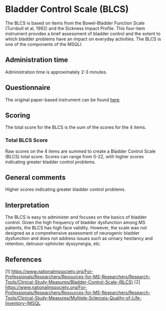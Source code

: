 # Bladder Control Scale (BLCS)

The BLCS is based on items from the Bowel-Bladder Function Scale (Turnbull et al, 1992) and the Sickness Impact Profile. This four-item instrument provides a brief assessment of bladder control and the extent to which bladder problems have an impact on everyday activities. The BLCS is one of the components of the MSQLI.

## Administration time

Administration time is approximately 2-3 minutes.

## Questionnaire

The original paper-based instrument can be found [here](https://nms2cdn.azureedge.net/cmssite/nationalmssociety/media/msnationalfiles/brochures/msqli_-a-user-s-manual.pdf).

## Scoring

The total score for the BLCS is the sum of the scores for the 4 items.

### Total BLCS Score

Raw scores on the 4 items are summed to create a Bladder Control Scale (BLCS) total score. Scores can range from 0-22, with higher scores indicating greater bladder control problems.

## General comments

Higher scores indicating greater bladder control problems.

## Interpretation

The BLCS is easy to administer and focuses on the basics of bladder control. Given the high frequency of bladder dysfunction among MS patients, the BLCS has high face validity. However, the scale was not designed as a comprehensive assessment of neurogenic bladder dysfunction and does not address issues such as urinary hesitancy and retention, detrusor-sphincter dyssynergia, etc.

## References

[1] https://www.nationalmssociety.org/For-Professionals/Researchers/Resources-for-MS-Researchers/Research-Tools/Clinical-Study-Measures/Bladder-Control-Scale-(BLCS)
[2] https://www.nationalmssociety.org/For-Professionals/Researchers/Resources-for-MS-Researchers/Research-Tools/Clinical-Study-Measures/Multiple-Sclerosis-Quality-of-Life-Inventory-(MSQL